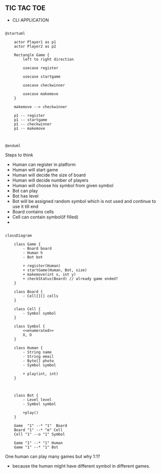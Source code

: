 ## TIC TAC TOE

- CLI APPLICATION

```plantuml

@startuml

    actor Player1 as p1
    actor Player2 as p2

    Rectangle Game {
        left to right direction

        usecase register

        usecase startgame

        usecase checkwinner

        usecase makemove
    }

    makemove --> checkwinner

    p1 -- register
    p1 -- startgame
    p1 -- checkwinner
    p1 -- makemove



@enduml
```

Steps to think

- Human can register in platform
- Human will start game
- Human will decide the size of board
- Human will decide number of players
- Human will choose his symbol from given symbol
- Bot can play
- Bot has level
- Bot will be assigned random symbol which is not used and continue to use it till end
- Board contains cells
- Cell can contain symbol(if filled)
-

```mermaid

classDiagram

    class Game {
        - Board board
        - Human h
        - Bot bot

        + register(Human)
        + startGame(Human, Bot, size)
        + makemove(int x, int y)
        + checkStatus(Board) // already game ended?
    }

    class Board {
        - Cell[][] cells
    }

    class Cell {
        - Symbol symbol
    }

    class Symbol {
        <<enumerated>>
        X, O
    }

    class Human {
        - String name
        - String email
        - Byte[] photo
        - Symbol symbol

        + play(int, int)
    }



    class Bot {
        - Level level
        - Symbol symbol

        +play()
    }

    Game  "1" --* "1"  Board
    Board "1" --* "m" Cell
    Cell "1" --o "1" Symbol

    Game "1" --* "1" Human
    Game "1" --* "1" Bot

```

One human can play many games but why 1:1?

- because the human might have different symbol in different games.
